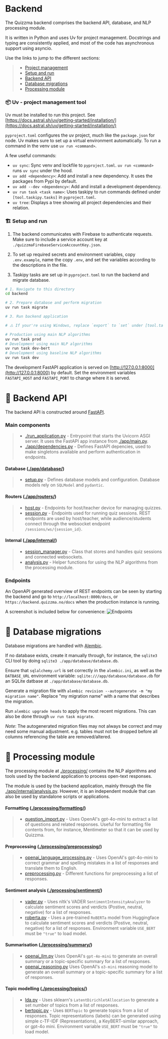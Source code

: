 # Backend

The Quizzma backend comprises the backend API, database, and NLP processing module.

It is written in Python and uses Uv for project management. Docstrings and typing are consistently applied, and most of the code has asynchronous support using asyncio.

Use the links to jump to the different sections:
> - [Project management](#backend-management)
> - [Setup and run](#backend-setup)
> - [Backend API](#backend-api)
> - [Database migrations](#backend-database)
> - [Processing module](#backend-processing)

<a id="backend-management"></a>
### 📦 Uv - project management tool
Uv must be installed to run this project. See [https://docs.astral.sh/uv/getting-started/installation/](https://docs.astral.sh/uv/getting-started/installation/)

`pyproject.toml` configures the uv project, much like the `package.json` for node. Uv makes sure to set up a virtual environment automatically. To run a command in the venv use `uv run <command>`.

A few useful commands:

- `uv sync`: Sync venv and lockfile to `pyproject.toml`. `uv run <command>` runs `uv sync` under the hood.
- `uv add <dependency>`: Add and install a new dependency. It uses the packages from Pypi by default.
- `uv add --dev <dependency>`: Add and install a development dependency.
- `uv run task <task name>`: Uses taskipy to run commands defined under `[tool.taskipy.tasks]` in `pyproject.toml`.
- `uv tree`: Displays a tree showing all project dependencies and their relation.

<a id="backend-setup"></a>
### 🏗️ Setup and run
1. The backend communicates with Firebase to authenticate requests. Make sure to include a service account key at `./quizzmaFirebaseServiceAccountKey.json`.

2. To set up required secrets and environment variables, copy `.env.example`, name the copy `.env`, and set the variables according to the descriptions in the file.

3. Taskipy tasks are set up in `pyproject.toml` to run the backend and migrate database.
```bash
# 1. Navigate to this directory
cd backend

# 2. Prepare database and perform migration
uv run task migrate

# 3. Run backend application

# ⚠️ If your're using Windows, replace `export` to `set` under [tool.taskipy.tasks].

# Production using main NLP algorithms
uv run task prod
# Development using main NLP algorithms
uv run task dev-bert
# Development using baseline NLP algorithms
uv run task dev 
```

The development FastAPI application is served on [http://127.0.0.1:8000](http://127.0.0.1:8000) by default. Set the environment variables `FASTAPI_HOST` and `FASTAPI_PORT` to change where it is served.

<a id="backend-api"></a>
# 📡 Backend API
The backend API is constructed around [FastAPI](https://fastapi.tiangolo.com). 

### Main components
> - [./run_application.py](./run_application.py) - Entrypoint that starts the Uvicorn ASGI server. It uses the FastAPI app instance from [./app/main.py](./app/main.py).
> - [./app/dependencies.py](./app/dependencies.py) - Defines FastAPI depencies, used to make singletons available and perform authentication in endpoints.

#### Database ([./app/database/](./app/database/))
> - [setup.py](./app/database/setup.py) - Defines database models and configuration. Database models rely on `SQLModel` and `pydantic`.

#### Routers ([./app/routers/](./app/routers/))
> - [host.py](./app/routers/host.py) - Endpoints for host/teacher device for managing quizzes.
> - [session.py](./app/routers/session.py) - Endpoints used for running quiz sessions. REST endpoints are used by host/teacher, while audience/students connect through the websocket endpoint `/sessions/ws/{session_id}`.

#### Internal ([./app/internal/](./app/internal/))
> - [session_manager.py](./app/internal/session_manager.py) - Class that stores and handles quiz sessions and connected websockets.
> - [analysis.py](./app/internal/analysis.py) - Helper functions for using the NLP algorithms from the processing module.

### Endpoints
An OpenAPI generated overview of REST endpoints can be seen by starting the backend and go to `http://localhost:8000/docs`, or `https://backend.quizzma.no/docs` when the production instance is running.

A screenshot is included below for convenience:
![Endpoints](../resources/images/endpoints.png)

<a id="backend-database"></a>
# 💽 Database migrations
Database migrations are handled with [Alembic](https://alembic.sqlalchemy.org/en/latest/).

If no database exists, create it manually through, for instance, the `sqlite3` CLI tool by doing `sqlite3 ./app/database/database.db`.

Ensure that `sqlalchemy.url` is set correctly in the `alembic.ini`, as well as the `DATBASE_URL` environment variable: `sqlite:///app/database/database.db` for an SQLite datbase at `./app/database/database.db`.

Generate a migration file with `alembic revision --autogenerate -m "my migration name"`. Replace "my migration name" with a name that describes the migration.

Run `alembic upgrade heads` to apply the most recent migrations. This can also be done through `uv run task migrate`.

*Note*: The autogenerated migration files may not always be correct and may need some manual adjustment. e.g. tables must not be dropped before all columns referencing the table are removed/altered.

<a id="backend-processing"></a>
# 🤖 Processing module
The processing module at [./processing/](./processing/) contains the NLP algorithms and tools used by the backend application to process open-text responses.

The module is used by the backend application, mainly through the file [./app/internal/analysis.py](./app/internal/analysis.py). However, it is an independent module that can also be used by standalone scripts or applications.

#### Formatting ([./processing/formatting/](./processing/formatting/))
> - [question_import.py](./processing/formatting/question_import.py) - Uses OpenAI's gpt-4o-mini to extract a list of questions and related responses. Useful for formatting file contents from, for instance, Mentimeter so that it can be used by Quizzma.

#### Preprocessing ([./processing/preprocessing/](./processing/preprocessing/))
> - [openai_language_processing.py](./processing/preprocessing/openai_language_processing.py) - Uses OpenAI's gpt-4o-mini to correct grammar and spelling mistakes in a list of responses and translate them to English.
> - [preprocessing.py](./processing/preprocessing/preprocessing.py) - Different functions for preprocessing a list of responses.

#### Sentiment analysis ([./processing/sentiment/](./processing/sentiment/))
> - [vader.py](./processing/sentiment/vader.py) - Uses nltk's VADER `SentimentIntensityAnalyzer` to calculate sentiment scores and verdicts (Postive, neutral, negative) for a list of responses.
> - [roberta.py](./processing/sentiment/roberta.py) - Uses a pre-trained `RoBERTa` model from Huggingface to calculate sentiment scores and verdicts (Postive, neutral, negative) for a list of responses. Environment variable `USE_BERT` must be `"true"` to load model.

#### Summarisation ([./processing/summary/](./processing/summary/))
> - [openai_llm.py](./processing/summary/openai_llm.py) Uses OpenAI's `gpt-4o-mini` to generate an overall summary or a topic-specific summary for a list of responses.
> - [openai_reasoning.py](./processing/summary/openai_reasoning.py) Uses OpenAI's `o3-mini` reasoning model to generate an overall summary or a topic-specific summary for a list of responses.


#### Topic modelling ([./processing/topics/](./processing/topics/))
> - [lda.py](./processing/topics/lda.py) - Uses sklearn's `LatentDirichletAllocation` to generate a set number of topics from a list of responses.
> - [bertopic.py](./processing/topics/bertopic.py) - Uses `BERTopic` to generate topics from a list of responses. Topic representations (labels) can be generated using simple c-TF-IDF (Representations), a KeyBERT-similar approach, or gpt-4o mini. Environment variable `USE_BERT` must be `"true"` to load model.
